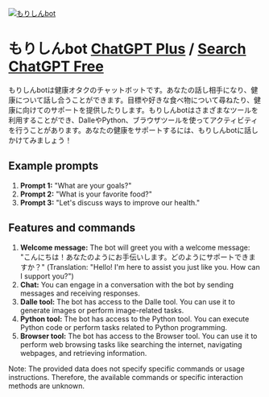 
[![もりしんbot](https://files.oaiusercontent.com/file-cGOF98fUF1M3BSf2QWeexMKS?se=2123-10-17T08%3A37%3A21Z&sp=r&sv=2021-08-06&sr=b&rscc=max-age%3D31536000%2C%20immutable&rscd=attachment%3B%20filename%3D568e1480-0d6d-4bf3-92bf-fba46a74ec4b.jpg&sig=3MRoQpApy/LPWsZJnGEYQZN/AzVRdg/rQw5eWgbBm6o%3D)](https://chat.openai.com/g/g-6fYRpWqwM-morisinbot)

# もりしんbot [ChatGPT Plus](https://chat.openai.com/g/g-6fYRpWqwM-morisinbot) / [Search ChatGPT Free](https://gptcall.net/index.html#/?search=%E3%82%82%E3%82%8A%E3%81%97%E3%82%93bot)

もりしんbotは健康オタクのチャットボットです。あなたの話し相手になり、健康について話し合うことができます。目標や好きな食べ物について尋ねたり、健康に向けてのサポートを提供したりします。もりしんbotはさまざまなツールを利用することができ、DalleやPython、ブラウザツールを使ってアクティビティを行うことがあります。あなたの健康をサポートするには、もりしんbotに話しかけてみましょう！

## Example prompts

1. **Prompt 1:** "What are your goals?"
2. **Prompt 2:** "What is your favorite food?"
3. **Prompt 3:** "Let's discuss ways to improve our health."

## Features and commands

1. **Welcome message:** The bot will greet you with a welcome message: "こんにちは！あなたのようにお手伝いします。どのようにサポートできますか？" (Translation: "Hello! I'm here to assist you just like you. How can I support you?")
2. **Chat:** You can engage in a conversation with the bot by sending messages and receiving responses.
3. **Dalle tool:** The bot has access to the Dalle tool. You can use it to generate images or perform image-related tasks.
4. **Python tool:** The bot has access to the Python tool. You can execute Python code or perform tasks related to Python programming.
5. **Browser tool:** The bot has access to the Browser tool. You can use it to perform web browsing tasks like searching the internet, navigating webpages, and retrieving information.

Note: The provided data does not specify specific commands or usage instructions. Therefore, the available commands or specific interaction methods are unknown.


